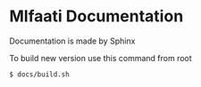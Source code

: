# Mlfaati Documentation


Documentation is made by Sphinx

To build new version use this command from root

```shell
$ docs/build.sh
```
